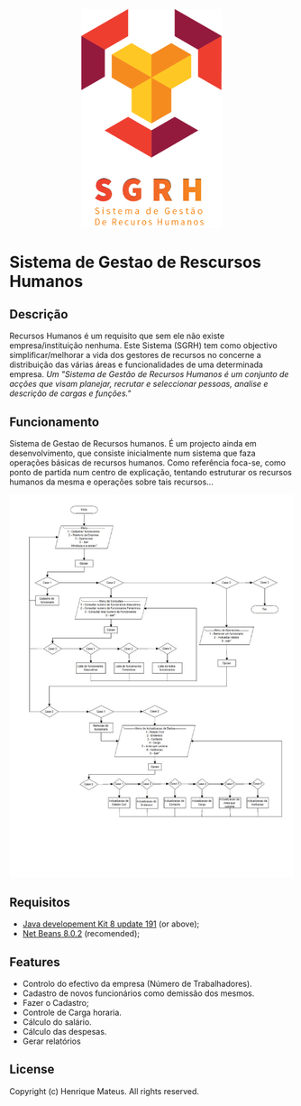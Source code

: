 <p align="center">
<img src="img/sgrh--green.png" width="250px">
</p>

# Sistema de Gestao de Rescursos Humanos
## Descrição
Recursos Humanos é um requisito que sem ele não existe empresa/instituição nenhuma.
Este Sistema (SGRH) tem como objectivo simplificar/melhorar a vida dos gestores de recursos no concerne a distribuição das várias áreas e funcionalidades de uma determinada empresa. _Um "Sistema de Gestão de Recursos Humanos é um conjunto de acções que visam planejar, recrutar e seleccionar pessoas, analise e descrição de cargas e funções."_

## Funcionamento
Sistema de Gestao de Recursos humanos. 
É um projecto ainda em desenvolvimento, que consiste inicialmente num sistema que faza operações básicas de recursos humanos.
Como referência foca-se, como ponto de partida num centro de explicação, tentando estruturar os recursos humanos da mesma e operações sobre tais recursos... 
<p align="center">

![Workflow](img/img-2.jpg)
</p>

## Requisitos
- [Java developement Kit 8 update 191](https://WWW.JAVA.COM/) (or above);
- [Net Beans 8.0.2](https://www.netbeans.com/) (recomended);
## Features
- Controlo do efectivo da empresa (Número de Trabalhadores).
- Cadastro de novos funcionários como demissão dos mesmos.
- Fazer o Cadastro;
- Controle de Carga horaria.
- Cálculo do salário.
- Cálculo das despesas.
- Gerar relatórios
## License
Copyright (c) Henrique Mateus. All rights reserved.


